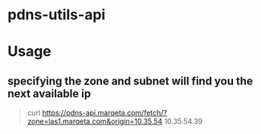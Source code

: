 # pdns-utils-api

# Usage
## specifying the zone and subnet will find you the next available ip 
> curl https://pdns-api.marqeta.com/fetch/?zone=las1.marqeta.com&origin=10.35.54
10.35.54.39
